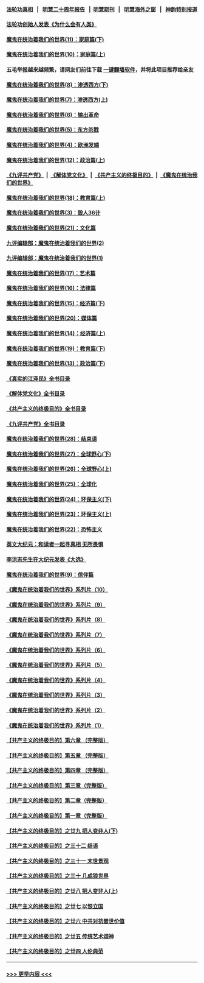 #### [法轮功真相](https://github.com/gfw-breaker/truth/blob/master/README.md?t=0) &nbsp;&nbsp;|&nbsp;&nbsp; [明慧二十周年报告](https://github.com/gfw-breaker/mh-reports/blob/master/README.md?t=0) &nbsp;&nbsp;|&nbsp;&nbsp;[明慧期刊](https://github.com/gfw-breaker/mh-qikan) &nbsp;&nbsp;|&nbsp;&nbsp; [明慧海外之窗](https://github.com/gfw-breaker/mh-news/blob/master/README.md?t=0) &nbsp;&nbsp;|&nbsp;&nbsp; [神韵特别报道](https://github.com/gfw-breaker/mh-news/blob/master/shenyun.md?t=0)
#### [法轮功创始人发表《为什么会有人类》](../pages/nsc422/n13912117.md?t=04151243) 
#### [魔鬼在统治着我们的世界(11)：家庭篇(下)](../pages/nsc422/n10440961.md?t=04151243) 
#### [魔鬼在统治着我们的世界(10)：家庭篇(上)](../pages/nsc422/n10435448.md?t=04151243) 
#### 五毛举报越来越频繁，请网友们前往下载 [一键翻墙软件](https://github.com/gfw-breaker/ssr-accounts)，并将此项目推荐给亲友
#### [魔鬼在统治着我们的世界(8)：渗透西方(下)](../pages/nsc422/n10429603.md?t=04151243) 
#### [魔鬼在统治着我们的世界(7)：渗透西方(上)](../pages/nsc422/n10426013.md?t=04151243) 
#### [魔鬼在统治着我们的世界(6)：输出革命](../pages/nsc422/n10421536.md?t=04151243) 
#### [魔鬼在统治着我们的世界(5)：东方杀戮](../pages/nsc422/n10417707.md?t=04151243) 
#### [魔鬼在统治着我们的世界(4)：欧洲发端](../pages/nsc422/n10414890.md?t=04151243) 
#### [魔鬼在统治着我们的世界(12)：政治篇(上)](../pages/nsc422/n10444576.md?t=04151243) 
#### [《九评共产党》](https://github.com/begood0513/9ping.md/blob/master/README.md) &nbsp;|&nbsp; [《解体党文化》](../../../../jtdwh.md/blob/master/README.md)  &nbsp;|&nbsp; [《共产主义的终极目的》](../../../../gczydzjmd.md/blob/master/README.md) &nbsp;|&nbsp; [《魔鬼在统治我们的世界》](../../../../mgztzwmdsj.md/blob/master/README.md) 
#### [魔鬼在统治着我们的世界(18)：教育篇(上)](../pages/nsc422/n10526970.md?t=04151243) 
#### [魔鬼在统治着我们的世界(3)：毁人36计](../pages/nsc422/n10411583.md?t=04151243) 
#### [魔鬼在统治着我们的世界(21)：文化篇](../pages/nsc422/n10597706.md?t=04151243) 
#### [九评编辑部：魔鬼在统治着我们的世界(2)](../pages/nsc422/n10410036.md?t=04151243) 
#### [九评编辑部：魔鬼在统治着我们的世界(1)](../pages/nsc422/n10406825.md?t=04151243) 
#### [魔鬼在统治着我们的世界(17)：艺术篇](../pages/nsc422/n10499093.md?t=04151243) 
#### [魔鬼在统治着我们的世界(16)：法律篇](../pages/nsc422/n10485969.md?t=04151243) 
#### [魔鬼在统治着我们的世界(15)：经济篇(下)](../pages/nsc422/n10469975.md?t=04151243) 
#### [魔鬼在统治着我们的世界(20)：媒体篇](../pages/nsc422/n10586579.md?t=04151243) 
#### [魔鬼在统治着我们的世界(14)：经济篇(上)](../pages/nsc422/n10457370.md?t=04151243) 
#### [魔鬼在统治着我们的世界(19)：教育篇(下)](../pages/nsc422/n10564808.md?t=04151243) 
#### [魔鬼在统治着我们的世界(13)：政治篇(下)](../pages/nsc422/n10448270.md?t=04151243) 
#### [《真实的江泽民》全书目录](../pages/nsc422/n13721399.md?t=04151243) 
#### [《解体党文化》全书目录](../pages/nsc422/n13721157.md?t=04151243) 
#### [《共产主义的终极目的》全书目录](../pages/nsc422/n13721048.md?t=04151243) 
#### [《九评共产党》全书目录](../pages/nsc422/n13708085.md?t=04151243) 
#### [魔鬼在统治着我们的世界(28)：结束语](../pages/nsc422/n10936246.md?t=04151243) 
#### [魔鬼在统治着我们的世界(27)：全球野心(下)](../pages/nsc422/n10928319.md?t=04151243) 
#### [魔鬼在统治着我们的世界(26)：全球野心(上)](../pages/nsc422/n10900318.md?t=04151243) 
#### [魔鬼在统治着我们的世界(25)：全球化](../pages/nsc422/n10788205.md?t=04151243) 
#### [魔鬼在统治着我们的世界(24)：环保主义(下)](../pages/nsc422/n10695307.md?t=04151243) 
#### [魔鬼在统治着我们的世界(23)：环保主义(上)](../pages/nsc422/n10688613.md?t=04151243) 
#### [魔鬼在统治着我们的世界(22)：恐怖主义](../pages/nsc422/n10614727.md?t=04151243) 
#### [英文大纪元：和读者一起寻真相 无所畏惧](../pages/nsc422/n12542027.md?t=04151243) 
#### [李洪志先生在大纪元发表《大选》](../pages/nsc422/n12534746.md?t=04151243) 
#### [魔鬼在统治着我们的世界(9)：信仰篇](../pages/nsc422/n10432159.md?t=04151243) 
#### [《魔鬼在统治着我们的世界》系列片（10）](../pages/nsc422/n12292670.md?t=04151243) 
#### [《魔鬼在统治着我们的世界》系列片（9）](../pages/nsc422/n12290859.md?t=04151243) 
#### [《魔鬼在统治着我们的世界》系列片（8）](../pages/nsc422/n12287445.md?t=04151243) 
#### [《魔鬼在统治着我们的世界》系列片（7）](../pages/nsc422/n12283425.md?t=04151243) 
#### [《魔鬼在统治着我们的世界》系列片（6）](../pages/nsc422/n12282314.md?t=04151243) 
#### [《魔鬼在统治着我们的世界》系列片（5）](../pages/nsc422/n12281419.md?t=04151243) 
#### [《魔鬼在统治着我们的世界》系列片（4）](../pages/nsc422/n12274024.md?t=04151243) 
#### [《魔鬼在统治着我们的世界》系列片（3）](../pages/nsc422/n12271322.md?t=04151243) 
#### [《魔鬼在统治着我们的世界》系列片（2）](../pages/nsc422/n12269049.md?t=04151243) 
#### [《魔鬼在统治着我们的世界》系列片（1）](../pages/nsc422/n12267575.md?t=04151243) 
#### [【共产主义的终极目的】第六章 （完整版）](../pages/nsc422/n11428913.md?t=04151243) 
#### [【共产主义的终极目的】第五章 （完整版）](../pages/nsc422/n11428912.md?t=04151243) 
#### [【共产主义的终极目的】第四章 （完整版）](../pages/nsc422/n11428907.md?t=04151243) 
#### [【共产主义的终极目的】第三章（完整版）](../pages/nsc422/n11428848.md?t=04151243) 
#### [【共产主义的终极目的】第二章（完整版）](../pages/nsc422/n11428831.md?t=04151243) 
#### [【共产主义的终极目的】第一章（完整版）](../pages/nsc422/n11417651.md?t=04151243) 
#### [【共产主义的终极目的】之廿九 把人变非人(下)](../pages/nsc422/n11344140.md?t=04151243) 
#### [【共产主义的终极目的】之三十二 结语](../pages/nsc422/n11360535.md?t=04151243) 
#### [【共产主义的终极目的】之三十一 末世景观](../pages/nsc422/n11351129.md?t=04151243) 
#### [【共产主义的终极目的】之三十 几成狼世界](../pages/nsc422/n11348280.md?t=04151243) 
#### [【共产主义的终极目的】之廿八 把人变非人(上)](../pages/nsc422/n11340492.md?t=04151243) 
#### [【共产主义的终极目的】之廿七 以恨立国](../pages/nsc422/n11336944.md?t=04151243) 
#### [【共产主义的终极目的】之廿六 中共对抗普世价值](../pages/nsc422/n11324785.md?t=04151243) 
#### [【共产主义的终极目的】之廿五 传统艺术颂神](../pages/nsc422/n11296396.md?t=04151243) 
#### [【共产主义的终极目的】之廿四 人伦典范](../pages/nsc422/n11296397.md?t=04151243) 

----
#### [ >>> 更早内容 <<< ](../indexes/nsc422-earlier.md)
